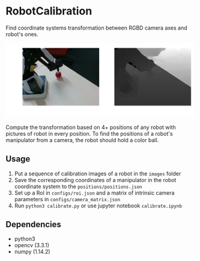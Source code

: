 # RobotCalibration
Find coordinate systems transformation between RGBD camera axes and robot's ones.

![Alt text](readme_files/capture1.png?raw=true "Title")

Compute the transformation based on 4+ positions of any robot with pictures of robot in every position.
To find the positions of a robot's manipulator from a camera, the robot should hold a color ball.

## Usage

1. Put a sequence of calibration images of a robot in the `images` folder
2. Save the corresponding coordinates of a manipulator in the robot coordinate system to the `positions/positions.json`
3. Set up a RoI in `configs/roi.json` and a matrix of intrinsic camera parameters in  `configs/camera_matrix.json`
4. Run `python3 calibrate.py` or use jupyter notebook `calibrate.ipynb`

## Dependencies
* python3
* opencv (3.3.1)
* numpy (1.14.2)

